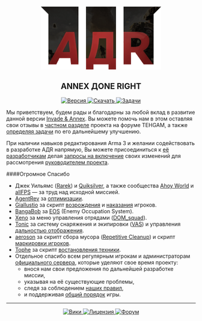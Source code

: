<p align="center">
  <a href="https://github.com/TEHGAM/RW2">
    <img src="https://raw.githubusercontent.com/Tourorist/TPS/master/rw2/adr-logo-03.png"
         width="320"
         alt="Annex Дone Right" />
  </a>
</p>
<h2 align="center">ANNEX ДONE RIGHT</h2>
<p align="center">
  <a href="https://github.com/TEHGAM/RW2/wiki/RW2:-%D0%98%D1%81%D1%82%D0%BE%D1%80%D0%B8%D1%8F">
    <img src="http://img.shields.io/badge/Версия-3.4.3-blue.svg?style=flat"
         alt="Версия" />
  </a>
  <a href="http://www.tehgam.com/viewtopic.php?p=13192#p13192">
    <img src="http://img.shields.io/badge/Скачать-1.12_МБ-brightgreen.svg?style=flat"
         alt="Скачать" />
  </a>
  <a href="https://github.com/TEHGAM/RW2/issues">
    <img src="http://img.shields.io/github/issues-raw/TEHGAM/RW2.svg?label=Задачи&style=flat"
         alt="Задачи" />
  </a>
</p>

Мы приветствуем, будем рады и благодарны за любой вклад в развитие данной версии [Invade & Annex](https://bitbucket.org/ahoyworld/aw-i-a-2). Вы можете помочь нам в этом оставляя свои отзывы в [частном разделе](http://www.tehgam.com/viewforum.php?f=36) проекта на форуме TEHGAM, а также [определяя задачи](https://github.com/TEHGAM/RW2/issues) по его дальнейшему улучшению.

При наличии навыков редактирования Arma 3 и желании содействовать в разработке AДR напрямую, Вы можете присоединиться к [её разработчикам](https://github.com/TEHGAM/RW2/graphs/contributors) делая [запросы на включение](https://github.com/TEHGAM/RW2/pulls?q=is%3Apr+is%3Aclosed) своих изменений для рассмотрения [руководителем проекта](https://github.com/tym32167).

####Огромное Спасибо
* Джек Уильямс ([Rarek](https://bitbucket.org/Rarek)) и [Quiksilver](http://forums.bistudio.com/member.php?111918-MDCCLXXVI), а также сообщества [Ahoy World](http://www.ahoyworld.co.uk/) и [allFPS](http://allfps.com.au/) — за труд над исходной миссией.
* [AgentRev](https://github.com/AgentRev) за [оптимизации](https://github.com/TEHGAM/RW2/blob/master/Annex_Done_Right.Altis/scripts/fpsFix/vehicleManager.sqf).
* [Giallustio](http://www.giallustio.altervista.org/) за скрипт [возрождения](http://www.armaholic.com/page.php?id=18955) и [наказания](http://www.armaholic.com/page.php?id=19099) игроков.
* [BangaBob](http://forums.bistudio.com/member.php?91717-BangaBob) за [EOS](http://www.armaholic.com/page.php?id=20262) (Enemy Occupation System).
* [Xeno](http://dev.withsix.com/users/22) за меню управления отрядами ([DOM_squad](https://github.com/TEHGAM/RW2/blob/master/Annex_Done_Right.Altis/scripts/DOM_squad)).
* [Tonic](https://github.com/TAWTonic) за систему снаряжения и экипировки ([VAS](https://github.com/TAWTonic/VAS)) и управления [дальностью отображения](http://www.armaholic.com/page.php?id=19751).
* [aeroson](https://github.com/aeroson) за скрипт сбора мусора ([Repetitive Cleanup](https://github.com/aeroson/a3-misc/blob/master/repetitive_cleanup.sqf)) и скрипт [маркировки игроков](https://github.com/aeroson/a3-misc/blob/master/player_markers.sqf).
* [Tophe](http://meadows.se/) за скрипт [востановления техники](http://www.armaholic.com/page.php?id=6080).
* Отдельное спасибо всем регулярным игрокам и администраторам [официального сервера](https://github.com/TEHGAM/RW2/wiki/RW2:-%D0%A1%D0%B2%D0%BE%D0%B4%D0%BA%D0%B0), которые уделяют свое время проекту:
  * внося нам свои предложения по дальнейшей разработке миссии,
  * указывая на её существующие проблемы,
  * следя за соблюдением [наших правил](https://github.com/TEHGAM/RW2/wiki/RW%3A-%D0%9F%D1%80%D0%B0%D0%B2%D0%B8%D0%BB%D0%B0),
  * и поддерживая [общий порядок](http://tehgam.com/viewtopic.php?f=11&t=6) игры.

<hr />
<p align="center">
  <a href="https://github.com/TEHGAM/RW2/wiki">
    <img src="https://img.shields.io/badge/AДR-Вики-orange.svg?style=flat"
         alt="Вики" />
  </a>
    <a href="https://github.com/TEHGAM/RW2/blob/master/LICENSE">
    <img src="http://img.shields.io/badge/Лицензия-MIT-red.svg?style=flat"
         alt="Лицензия" />
  </a>
    <a href="http://www.tehgam.com/viewforum.php?f=36">
    <img src="https://img.shields.io/badge/TEHGAM 2-Форум-lightgrey.svg?style=flat"
         alt="Форум" />
  </a>
  </p>
